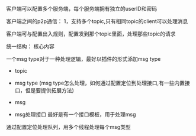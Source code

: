 客户端可以配置多个服务端，每个服务端拥有独立的userID和密码

客户端之间的p2p通信：
1，支持多个topic,只有相同topic的client可以处理消息

客户端可与配置出入规则，配置发到那个topic里面，处理那些topic的请求

统一结构： 核心内容

一个msg type对于一种处理逻辑，最好以插件的形式添加msg type

- topic
- msg type (msg type怎么处理，如何通过配置定位到处理接口,有一些内置接口，但是要提供拓展方法)
- msg

- msg处理接口
  最好是有一个接口模板，用于处理msg

通过配置定位处理队列，用多个线程处理每个msg类型
